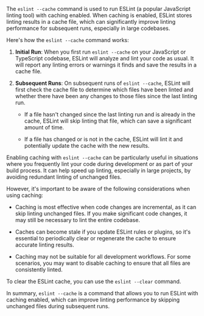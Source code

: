 The `eslint --cache` command is used to run ESLint (a popular JavaScript linting tool) with caching enabled. When caching is enabled, ESLint stores linting results in a cache file, which can significantly improve linting performance for subsequent runs, especially in large codebases.

Here's how the `eslint --cache` command works:

1. **Initial Run**: When you first run `eslint --cache` on your JavaScript or TypeScript codebase, ESLint will analyze and lint your code as usual. It will report any linting errors or warnings it finds and save the results in a cache file.

2. **Subsequent Runs**: On subsequent runs of `eslint --cache`, ESLint will first check the cache file to determine which files have been linted and whether there have been any changes to those files since the last linting run.

   - If a file hasn't changed since the last linting run and is already in the cache, ESLint will skip linting that file, which can save a significant amount of time.

   - If a file has changed or is not in the cache, ESLint will lint it and potentially update the cache with the new results.

Enabling caching with `eslint --cache` can be particularly useful in situations where you frequently lint your code during development or as part of your build process. It can help speed up linting, especially in large projects, by avoiding redundant linting of unchanged files.

However, it's important to be aware of the following considerations when using caching:

- Caching is most effective when code changes are incremental, as it can skip linting unchanged files. If you make significant code changes, it may still be necessary to lint the entire codebase.

- Caches can become stale if you update ESLint rules or plugins, so it's essential to periodically clear or regenerate the cache to ensure accurate linting results.

- Caching may not be suitable for all development workflows. For some scenarios, you may want to disable caching to ensure that all files are consistently linted.

To clear the ESLint cache, you can use the `eslint --clear` command.

In summary, `eslint --cache` is a command that allows you to run ESLint with caching enabled, which can improve linting performance by skipping unchanged files during subsequent runs.